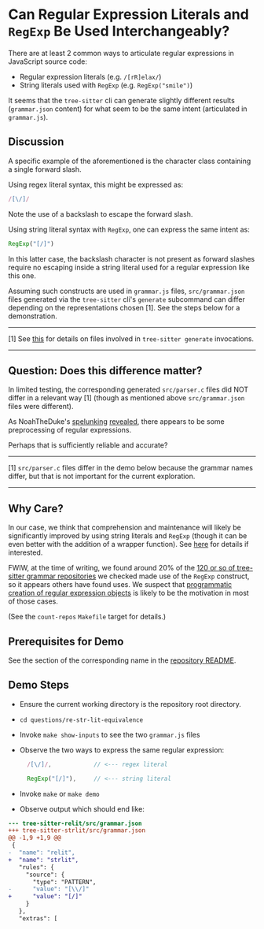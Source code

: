 # Can Regular Expression Literals and `RegExp` Be Used Interchangeably?

There are at least 2 common ways to articulate regular expressions in
JavaScript source code:

* Regular expression literals (e.g. `/[rR]elax/`)
* String literals used with `RegExp` (e.g. `RegExp("smile")`)

It seems that the `tree-sitter` cli can generate slightly different
results (`grammar.json` content) for what seem to be the same intent
(articulated in `grammar.js`).

## Discussion

A specific example of the aforementioned is the character class
containing a single forward slash.

Using regex literal syntax, this might be expressed as:

```js
/[\/]/
```

Note the use of a backslash to escape the forward slash.

Using string literal syntax with `RegExp`, one can express the same
intent as:

```js
RegExp("[/]")
```

In this latter case, the backslash character is not present as forward
slashes require no escaping inside a string literal used for a regular
expression like this one.

Assuming such constructs are used in `grammar.js` files,
`src/grammar.json` files generated via the `tree-sitter` cli's
`generate` subcommand can differ depending on the representations
chosen [1].  See the steps below for a demonstration.

---

[1] See [this](../generate-subcommand-files/README.md) for details on
files involved in `tree-sitter generate` invocations.

---

## Question: Does this difference matter?

In limited testing, the corresponding generated `src/parser.c` files
did NOT differ in a relevant way [1] (though as mentioned above
`src/grammar.json` files were different).

As NoahTheDuke's
[spelunking](https://github.com/sogaiu/tree-sitter-clojure/issues/40#issuecomment-1421040331)
[revealed](https://github.com/tree-sitter/tree-sitter/blob/5766b8a0a785ea34fceb479a94f7fe24c9daae2f/cli/src/generate/prepare_grammar/expand_tokens.rs#L63-L86),
there appears to be some preprocessing of regular expressions.

Perhaps that is sufficiently reliable and accurate?

---

[1] `src/parser.c` files differ in the demo below because the grammar
names differ, but that is not important for the current exploration.

---

## Why Care?

In our case, we think that comprehension and maintenance will likely
be significantly improved by using string literals and `RegExp`
(though it can be even better with the addition of a wrapper
function).  See
[here](https://github.com/sogaiu/tree-sitter-clojure/issues/40) for
details if interested.

FWIW, at the time of writing, we found around 20% of the [120 or so of
tree-sitter grammar repositories](../../ts-grammar-repositories.txt)
we checked made use of the `RegExp` construct, so it appears others
have found uses.  We suspect that [programmatic creation of regular
expression
objects](https://github.com/tree-sitter/tree-sitter/discussions/1815)
is likely to be the motivation in most of those cases.

(See the `count-repos` `Makefile` target for details.)

## Prerequisites for Demo

See the section of the corresponding name in the [repository
README](../../README.md).

## Demo Steps

* Ensure the current working directory is the repository root directory.
* `cd questions/re-str-lit-equivalence`
* Invoke `make show-inputs` to see the two `grammar.js` files
* Observe the two ways to express the same regular expression:

    ```js
      /[\/]/,            // <--- regex literal
    ```

    ```js
      RegExp("[/]"),     // <--- string literal
    ```
* Invoke `make` or `make demo`
* Observe output which should end like:

```diff
--- tree-sitter-relit/src/grammar.json
+++ tree-sitter-strlit/src/grammar.json
@@ -1,9 +1,9 @@
 {
-  "name": "relit",
+  "name": "strlit",
   "rules": {
     "source": {
       "type": "PATTERN",
-      "value": "[\\/]"
+      "value": "[/]"
     }
   },
   "extras": [
```
